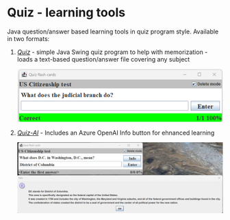 # Quiz - learning tools 

Java question/answer based learning tools in quiz program style. Available in two formats:

1. _[Quiz](./quiz)_ - simple Java Swing quiz program to help with memorization - loads a text-based question/answer file covering any subject

   ![](./img/quiz2023-06-13.png)

2. _[Quiz-AI](./quiz-ai)_ - Includes an Azure OpenAI Info button for ehnanced learning

   ![](./img/quiz-AI-2023-06-13.png)